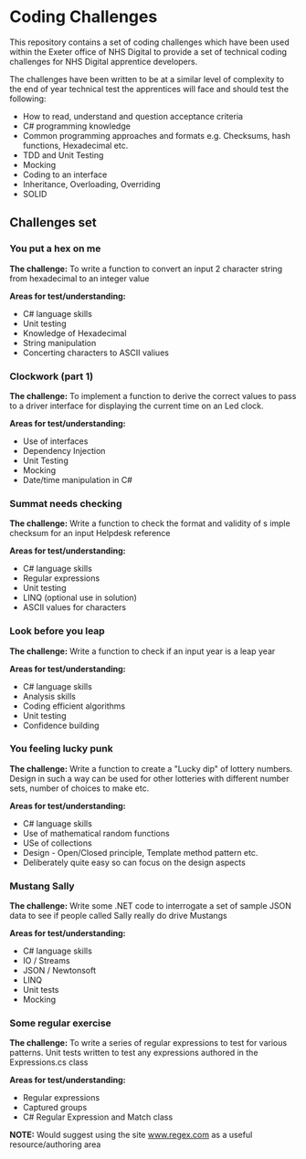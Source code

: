 # Coding Challenges 
This repository contains a set of coding challenges which have been used within the Exeter office of NHS Digital to provide a set of technical coding challenges for NHS Digital apprentice developers.

The challenges have been written to be at a similar level of complexity to the end of year technical test the apprentices will face and should test the following:

* How to read, understand and question acceptance criteria
* C# programming knowledge
* Common programming approaches and formats e.g. Checksums, hash functions, Hexadecimal etc.
* TDD and Unit Testing
* Mocking
* Coding to an interface
* Inheritance, Overloading, Overriding
* SOLID

## Challenges set

### You put a hex on me

**The challenge:** To write a function to convert an input 2 character string from hexadecimal to an integer value

**Areas for test/understanding:**
* C# language skills
* Unit testing
* Knowledge of Hexadecimal
* String manipulation
* Concerting characters to ASCII valiues

### Clockwork (part 1)

**The challenge:** To implement a function to derive the correct values to pass to a driver interface for displaying the current time on an Led clock.

**Areas for test/understanding:**
* Use of interfaces
* Dependency Injection
* Unit Testing
* Mocking
* Date/time manipulation in C#

### Summat needs checking

**The challenge:** Write a function to check the format and validity of s imple checksum for an input Helpdesk reference

**Areas for test/understanding:**
* C# language skills
* Regular expressions
* Unit testing
* LINQ (optional use in solution)
* ASCII values for characters

### Look before you leap

**The challenge:** Write a function to check if an input year is a leap year

**Areas for test/understanding:**
* C# language skills
* Analysis skills
* Coding efficient algorithms
* Unit testing
* Confidence building

### You feeling lucky punk

**The challenge:** Write a function to create a "Lucky dip" of lottery numbers.  Design in such a way can be used for other lotteries with different number sets, number of choices to make etc.

**Areas for test/understanding:**
* C# language skills
* Use of mathematical random functions
* USe of collections
* Design - Open/Closed principle, Template method pattern etc.
* Deliberately quite easy so can focus on the design aspects

### Mustang Sally

**The challenge:** Write some .NET code to interrogate a set of sample JSON data to see if people called Sally really do drive Mustangs

**Areas for test/understanding:**
* C# language skills
* IO / Streams
* JSON / Newtonsoft
* LINQ
* Unit tests
* Mocking

### Some regular exercise

**The challenge:** To write a series of regular expressions to test for various patterns.  Unit tests written to test any expressions authored in the Expressions.cs class

**Areas for test/understanding:**
* Regular expressions
* Captured groups
* C# Regular Expression and Match class

**NOTE:**
Would suggest using the site www.regex.com as a useful resource/authoring area

